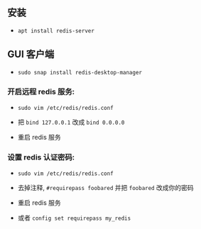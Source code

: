 ## 安装
* `apt install redis-server`

## GUI 客户端
* `sudo snap install redis-desktop-manager`

### 开启远程 redis 服务:
* `sudo vim /etc/redis/redis.conf`

* 把 `bind 127.0.0.1` 改成 `bind 0.0.0.0`

* 重启 redis 服务


### 设置 redis 认证密码:
* `sudo vim /etc/redis/redis.conf`

* 去掉注释, `#requirepass foobared` 并把 `foobared` 改成你的密码

* 重启 redis 服务

* 或者 `config set requirepass my_redis`
